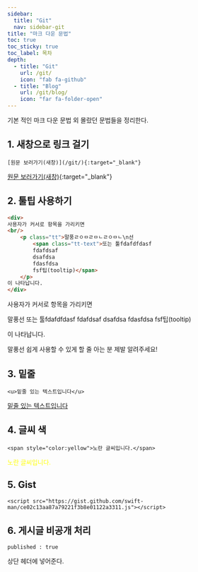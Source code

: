 ```yaml
---
sidebar:
  title: "Git"
  nav: sidebar-git
title: "마크 다운 문법"
toc: true
toc_sticky: true
toc_label: 목차
depth: 
  - title: "Git"
    url: /git/
    icon: "fab fa-github"
  - title: "Blog"
    url: /git/blog/
    icon: "far fa-folder-open"
---
```


기본 적인 마크 다운 문법 외 몰랐던 문법들을 정리한다.

## 1. 새창으로 링크 걸기
```
[원문 보러가기(새창)](/git/){:target="_blank"}
```
[원문 보러가기(새창)](/git/){:target="_blank"}

## 2. 툴팁 사용하기
```html
<div>
사용자가 커서로 항목을 가리키면 
<br/>
    <p class="tt">말풍ㄹㅇㅁㄹㅁㄴㄹㅇㅁㄴ\n선 
        <span class="tt-text">또는 툴fdafdfdasf
        fdafdsaf
        dsafdsa
        fdasfdsa
        fsf팁(tooltip)</span>
    </p>
이 나타납니다.
</div>
```

<div>사용자가 커서로 항목을 
가리키면 <p class="tt">말풍선 <span class="tt-text">또는 툴fdafdfdasf
fdafdsaf
dsafdsa
fdasfdsa
fsf팁(tooltip)</span></p>이 나타납니다.</div>


말풍선 쉽게 사용할 수 있게 할 줄 아는 분 제발 알려주세요!

## 3. 밑줄
```
<u>밑줄 있는 텍스트입니다</u>
```
<u>밑줄 있는 텍스트입니다</u>

## 4. 글씨 색
```
<span style="color:yellow">노란 글씨입니다.</span>
```
<span style="color:yellow">노란 글씨입니다.</span>

## 5. Gist
```
<script src="https://gist.github.com/swift-man/ce02c13aa87a79221f3b8e01122a3311.js"></script>
```
<script src="https://gist.github.com/swift-man/ce02c13aa87a79221f3b8e01122a3311.js"></script>

## 6. 게시글 비공개 처리
```
published : true
```
상단 헤더에 넣어준다.
